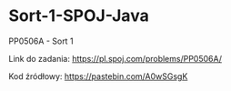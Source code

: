 # Sort-1-SPOJ-Java
PP0506A - Sort 1

Link do zadania: https://pl.spoj.com/problems/PP0506A/

Kod źródłowy: https://pastebin.com/A0wSGsgK

